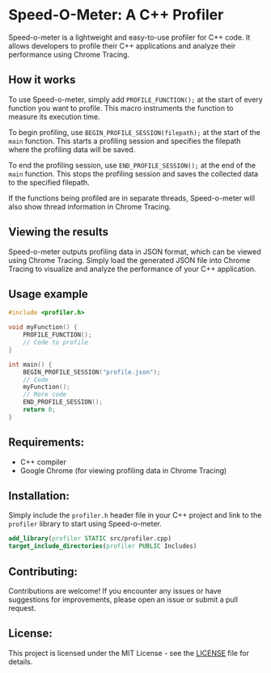 # Speed-O-Meter: A C++ Profiler

Speed-o-meter is a lightweight and easy-to-use profiler for C++ code. It allows developers to profile their C++ applications and analyze their performance using Chrome Tracing.


## How it works

To use Speed-o-meter, simply add `PROFILE_FUNCTION();` at the start of every function you want to profile. This macro instruments the function to measure its execution time.

To begin profiling, use `BEGIN_PROFILE_SESSION(filepath);` at the start of the `main` function. This starts a profiling session and specifies the filepath where the profiling data will be saved.

To end the profiling session, use `END_PROFILE_SESSION();` at the end of the `main` function. This stops the profiling session and saves the collected data to the specified filepath.

If the functions being profiled are in separate threads, Speed-o-meter will also show thread information in Chrome Tracing.


## Viewing the results

Speed-o-meter outputs profiling data in JSON format, which can be viewed using Chrome Tracing. Simply load the generated JSON file into Chrome Tracing to visualize and analyze the performance of your C++ application.


## Usage example

```cpp
#include <profiler.h>

void myFunction() {
    PROFILE_FUNCTION();
    // Code to profile
}

int main() {
    BEGIN_PROFILE_SESSION("profile.json");
    // Code
    myFunction();
    // More code
    END_PROFILE_SESSION();
    return 0;
}
```


## Requirements:

- C++ compiler
- Google Chrome (for viewing profiling data in Chrome Tracing)


## Installation:

Simply include the `profiler.h` header file in your C++ project and link to the `profiler` library to start using Speed-o-meter.

```cmake
add_library(profiler STATIC src/profiler.cpp)
target_include_directories(profiler PUBLIC Includes)
```


## Contributing:

Contributions are welcome! If you encounter any issues or have suggestions for improvements, please open an issue or submit a pull request.


## License:

This project is licensed under the MIT License - see the [LICENSE](LICENSE) file for details.

